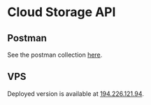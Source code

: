 # Cloud Storage API

## Postman

See the postman collection [here](https://github.com/try-again-later/Cloud-Storage-API/tree/master/postman).

## VPS

Deployed version is available at [194.226.121.94](http://194.226.121.94:80).
